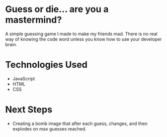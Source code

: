 
# Guess or die... are you a mastermind?
A simple guessing game I made to make my friends mad. There is no real way of knowing the code word unless you know how to use your developer brain.


# Technologies Used

- JavaScript
- HTML
- CSS


# Next Steps

- Creating a bomb image that after each guess, changes, and then explodes on max guesses reached.
